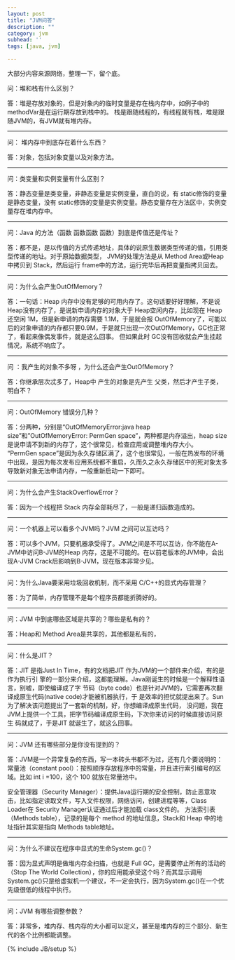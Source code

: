 ```yaml
---
layout: post
title: "JVM问答"
description: ""
category: jvm
subhead: ''
tags: [java, jvm]

---
```

大部分内容来源网络，整理一下，留个底。

问：堆和栈有什么区别？ 

答：堆是存放对象的，但是对象内的临时变量是存在栈内存中，如例子中的methodVar是在运行期存放到栈中的。 栈是跟随线程的，有线程就有栈，堆是跟随JVM的，有JVM就有堆内存。
 
---- 
 
问： 堆内存中到底存在着什么东西？ 

答：对象，包括对象变量以及对象方法。

----
 
问：类变量和实例变量有什么区别？ 

答：静态变量是类变量，非静态变量是实例变量，直白的说，有 static修饰的变量是静态变量，没有 static修饰的变量是实例变量。静态变量存在方法区中，实例变量存在堆内存中。

----
 
问：Java 的方法（函数 函数函数 函数）到底是传值还是传址？ 

答：都不是，是以传值的方式传递地址，具体的说原生数据类型传递的值，引用类型传递的地址。对于原始数据类型， JVM的处理方法是从 Method Area或Heap中拷贝到 Stack，然后运行 frame中的方法，运行完毕后再把变量指拷贝回去。

----

问：为什么会产生OutOfMemory？ 

答：一句话：Heap 内存中没有足够的可用内存了。这句话要好好理解，不是说 Heap没有内存了，是说新申请内存的对象大于 Heap空闲内存，比如现在 Heap还空闲 1M，但是新申请的内存需要 1.1M，于是就会报 OutOfMemory了，可能以后的对象申请的内存都只要0.9M，于是就只出现一次OutOfMemory，GC也正常了，看起来像偶发事件，就是这么回事。 但如果此时 GC没有回收就会产生挂起情况，系统不响应了。

----

问 ：我产生的对象不多呀 ，为什么还会产生OutOfMemory？ 

答：你继承层次忒多了，Heap中 产生的对象是先产生 父类，然后才产生子类，明白不？

----

问：OutOfMemory 错误分几种？ 

答：分两种，分别是“OutOfMemoryError:java heap size”和”OutOfMemoryError: PermGen space”，两种都是内存溢出，heap size是说申请不到新的内存了，这个很常见，检查应用或调整堆内存大小。 “PermGen space”是因为永久存储区满了，这个也很常见，一般在热发布的环境中出现，是因为每次发布应用系统都不重启，久而久之永久存储区中的死对象太多导致新对象无法申请内存，一般重新启动一下即可。

----

问：为什么会产生StackOverflowError？ 

答：因为一个线程把 Stack 内存全部耗尽了，一般是递归函数造成的。 

----

问：一个机器上可以看多个JVM吗？JVM 之间可以互访吗？ 

答：可以多个JVM，只要机器承受得了。JVM之间是不可以互访，你不能在A-JVM中访问B-JVM的Heap 内存，这是不可能的。在以前老版本的JVM中，会出现A-JVM Crack后影响到B-JVM，现在版本非常少见。
 
----
 
问：为什么Java要采用垃圾回收机制，而不采用 C/C++的显式内存管理？ 

答：为了简单，内存管理不是每个程序员都能折腾好的。

----
 
问：JVM 中到底哪些区域是共享的？哪些是私有的？ 

答：Heap和 Method Area是共享的，其他都是私有的，

----
 
问：什么是JIT？ 

答：JIT 是指Just In Time，有的文档把JIT 作为JVM的一个部件来介绍，有的是作为执行引 擎的一部分来介绍，这都能理解。Java刚诞生的时候是一个解释性语言，别嘘，即使编译成了字 节码（byte code）也是针对JVM的，它需要再次翻译成原生代码(native code)才能被机器执行，于 是效率的担忧就提出来了。Sun为了解决该问题提出了一套新的机制，好，你想编译成原生代码， 没问题，我在JVM上提供一个工具，把字节码编译成原生码，下次你来访问的时候直接访问原生 码就成了，于是JIT 就诞生了，就这么回事。
 
---- 
 
问：JVM 还有哪些部分是你没有提到的？ 

答：JVM是一个异常复杂的东西，写一本砖头书都不为过，还有几个要说明的： 
常量池（constant pool）：按照顺序存放程序中的常量，并且进行索引编号的区域。比如 int i =100，这个 100 就放在常量池中。 

安全管理器（Security Manager）：提供Java运行期的安全控制，防止恶意攻击，比如指定读取文件，写入文件权限，网络访问，创建进程等等，Class Loader在 Security Manager认证通过后才能加载 class文件的。 
方法索引表（Methods table），记录的是每个 method 的地址信息，Stack和 Heap 中的地址指针其实是指向 Methods table地址。

----
 
问：为什么不建议在程序中显式的生命System.gc()？ 

答：因为显式声明是做堆内存全扫描，也就是 Full GC，是需要停止所有的活动的（Stop The World Collection），你的应用能承受这个吗？而其显示调用System.gc()只是给虚拟机一个建议，不一定会执行，因为System.gc()在一个优先级很低的线程中执行。 

----

问：JVM 有哪些调整参数？ 

答：非常多，堆内存、栈内存的大小都可以定义，甚至是堆内存的三个部分、新生代的各个比例都能调整。



{% include JB/setup %}